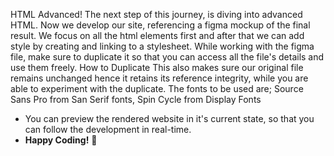 HTML Advanced!
The next step of this journey, is diving into advanced HTML.
Now we develop our site, referencing a figma mockup of the final result.
We focus on all the html elements first and after that we can add style by creating and linking to a stylesheet.
While working with the figma file, make sure to duplicate it so that you can access all the file's details and use them freely. How to Duplicate
This also makes sure our original file remains unchanged hence it retains its reference integrity, while you are able to experiment with the duplicate.
The fonts to be used are;
Source Sans Pro from San Serif fonts,
Spin Cycle from Display Fonts

- You can preview the rendered website in it's current state, so that you can follow the development in real-time.
- **Happy Coding!** 🫡
